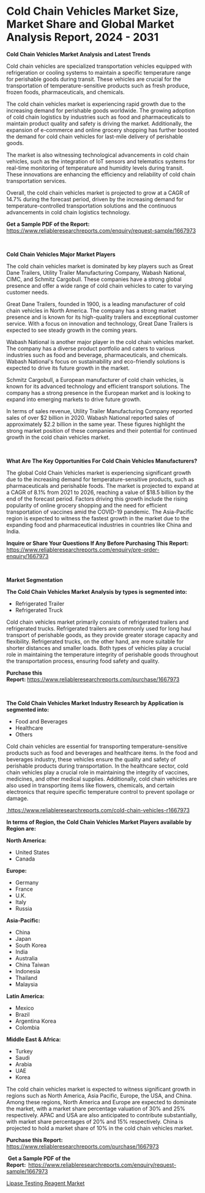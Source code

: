 <p><h1>Cold Chain Vehicles Market Size, Market Share and Global Market Analysis Report, 2024 - 2031</h1></p><p><strong>Cold Chain Vehicles Market Analysis and Latest Trends</strong></p>
<p><p>Cold chain vehicles are specialized transportation vehicles equipped with refrigeration or cooling systems to maintain a specific temperature range for perishable goods during transit. These vehicles are crucial for the transportation of temperature-sensitive products such as fresh produce, frozen foods, pharmaceuticals, and chemicals.</p><p>The cold chain vehicles market is experiencing rapid growth due to the increasing demand for perishable goods worldwide. The growing adoption of cold chain logistics by industries such as food and pharmaceuticals to maintain product quality and safety is driving the market. Additionally, the expansion of e-commerce and online grocery shopping has further boosted the demand for cold chain vehicles for last-mile delivery of perishable goods.</p><p>The market is also witnessing technological advancements in cold chain vehicles, such as the integration of IoT sensors and telematics systems for real-time monitoring of temperature and humidity levels during transit. These innovations are enhancing the efficiency and reliability of cold chain transportation services.</p><p>Overall, the cold chain vehicles market is projected to grow at a CAGR of 14.7% during the forecast period, driven by the increasing demand for temperature-controlled transportation solutions and the continuous advancements in cold chain logistics technology.</p></p>
<p><strong>Get a Sample PDF of the Report:&nbsp;</strong> <a href="https://www.reliableresearchreports.com/enquiry/request-sample/1667973">https://www.reliableresearchreports.com/enquiry/request-sample/1667973</a></p>
<p>&nbsp;</p>
<p><strong>Cold Chain Vehicles Major Market Players</strong></p>
<p><p>The cold chain vehicles market is dominated by key players such as Great Dane Trailers, Utility Trailer Manufacturing Company, Wabash National, CIMC, and Schmitz Cargobull. These companies have a strong global presence and offer a wide range of cold chain vehicles to cater to varying customer needs.</p><p>Great Dane Trailers, founded in 1900, is a leading manufacturer of cold chain vehicles in North America. The company has a strong market presence and is known for its high-quality trailers and exceptional customer service. With a focus on innovation and technology, Great Dane Trailers is expected to see steady growth in the coming years.</p><p>Wabash National is another major player in the cold chain vehicles market. The company has a diverse product portfolio and caters to various industries such as food and beverage, pharmaceuticals, and chemicals. Wabash National's focus on sustainability and eco-friendly solutions is expected to drive its future growth in the market.</p><p>Schmitz Cargobull, a European manufacturer of cold chain vehicles, is known for its advanced technology and efficient transport solutions. The company has a strong presence in the European market and is looking to expand into emerging markets to drive future growth.</p><p>In terms of sales revenue, Utility Trailer Manufacturing Company reported sales of over $2 billion in 2020. Wabash National reported sales of approximately $2.2 billion in the same year. These figures highlight the strong market position of these companies and their potential for continued growth in the cold chain vehicles market.</p></p>
<p>&nbsp;</p>
<p><strong>What Are The Key Opportunities For Cold Chain Vehicles Manufacturers?</strong></p>
<p><p>The global Cold Chain Vehicles market is experiencing significant growth due to the increasing demand for temperature-sensitive products, such as pharmaceuticals and perishable foods. The market is projected to expand at a CAGR of 8.1% from 2021 to 2026, reaching a value of $18.5 billion by the end of the forecast period. Factors driving this growth include the rising popularity of online grocery shopping and the need for efficient transportation of vaccines amid the COVID-19 pandemic. The Asia-Pacific region is expected to witness the fastest growth in the market due to the expanding food and pharmaceutical industries in countries like China and India.</p></p>
<p><strong>Inquire or Share Your Questions If Any Before Purchasing This Report:</strong> <a href="https://www.reliableresearchreports.com/enquiry/pre-order-enquiry/1667973">https://www.reliableresearchreports.com/enquiry/pre-order-enquiry/1667973</a></p>
<p>&nbsp;</p>
<p><strong>Market Segmentation</strong></p>
<p><strong>The Cold Chain Vehicles Market Analysis by types is segmented into:</strong></p>
<p><ul><li>Refrigerated Trailer</li><li>Refrigerated Truck</li></ul></p>
<p><p>Cold chain vehicles market primarily consists of refrigerated trailers and refrigerated trucks. Refrigerated trailers are commonly used for long haul transport of perishable goods, as they provide greater storage capacity and flexibility. Refrigerated trucks, on the other hand, are more suitable for shorter distances and smaller loads. Both types of vehicles play a crucial role in maintaining the temperature integrity of perishable goods throughout the transportation process, ensuring food safety and quality.</p></p>
<p><strong>Purchase this Report:&nbsp;</strong><a href="https://www.reliableresearchreports.com/purchase/1667973">https://www.reliableresearchreports.com/purchase/1667973</a></p>
<p>&nbsp;</p>
<p><strong>The Cold Chain Vehicles Market Industry Research by Application is segmented into:</strong></p>
<p><ul><li>Food and Beverages</li><li>Healthcare</li><li>Others</li></ul></p>
<p><p>Cold chain vehicles are essential for transporting temperature-sensitive products such as food and beverages and healthcare items. In the food and beverages industry, these vehicles ensure the quality and safety of perishable products during transportation. In the healthcare sector, cold chain vehicles play a crucial role in maintaining the integrity of vaccines, medicines, and other medical supplies. Additionally, cold chain vehicles are also used in transporting items like flowers, chemicals, and certain electronics that require specific temperature control to prevent spoilage or damage.</p></p>
<p><a href="https://www.reliableresearchreports.com/cold-chain-vehicles-r1667973">&nbsp;https://www.reliableresearchreports.com/cold-chain-vehicles-r1667973</a></p>
<p><strong>In terms of Region, the Cold Chain Vehicles Market Players available by Region are:</strong></p>
<p>
    <p> <strong> North America: </strong>
        <ul>
            <li>United States</li>
            <li>Canada</li>
        </ul>
        </p> 
    <p> <strong> Europe: </strong>
        <ul>
            <li>Germany</li>
            <li>France</li>
            <li>U.K.</li>
            <li>Italy</li>
            <li>Russia</li>
        </ul>
        </p> 
    <p> <strong> Asia-Pacific: </strong>
        <ul>
            <li>China</li>
            <li>Japan</li>
            <li>South Korea</li>
            <li>India</li>
            <li>Australia</li>
            <li>China Taiwan</li>
            <li>Indonesia</li>
            <li>Thailand</li>
            <li>Malaysia</li>
        </ul>
        </p> 
    <p> <strong> Latin America: </strong>
        <ul>
            <li>Mexico</li>
            <li>Brazil</li>
            <li>Argentina Korea</li>
            <li>Colombia</li>
        </ul>
        </p> 
    <p> <strong> Middle East & Africa: </strong>
        <ul>
            <li>Turkey</li>
            <li>Saudi</li>
            <li>Arabia</li>
            <li>UAE</li>
            <li>Korea</li>
        </ul>
    </p>
    </p>
<p><p>The cold chain vehicles market is expected to witness significant growth in regions such as North America, Asia Pacific, Europe, the USA, and China. Among these regions, North America and Europe are expected to dominate the market, with a market share percentage valuation of 30% and 25% respectively. APAC and USA are also anticipated to contribute substantially, with market share percentages of 20% and 15% respectively. China is projected to hold a market share of 10% in the cold chain vehicles market.</p></p>
<p><strong>Purchase this Report: </strong><a href="https://www.reliableresearchreports.com/purchase/1667973">https://www.reliableresearchreports.com/purchase/1667973</a></p>
<p>&nbsp;<strong>Get a Sample PDF of the Report:&nbsp;&nbsp;</strong><a href="https://www.reliableresearchreports.com/enquiry/request-sample/1667973">https://www.reliableresearchreports.com/enquiry/request-sample/1667973</a></p>
<p><strong></strong></p>
<p><p><a href="https://github.com/elizabethdagraca/Market-Research-Report-List-4/blob/main/lipase-testing-reagent-market.md">Lipase Testing Reagent Market</a></p></p>